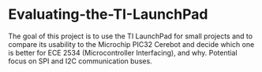 # Evaluating-the-TI-LaunchPad
The goal of this project is to use the TI LaunchPad for small projects and to compare its usability to the Microchip PIC32 Cerebot and decide which one is better for ECE 2534 (Microcontroller Interfacing), and why. Potential focus on SPI and I2C communication buses.
